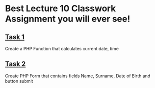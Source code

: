 # Best Lecture 10 Classwork Assignment you will ever see!

<h2><a href="https://github.com/RedWideWeb/_html_workshop/commit/1f4e1bdf88be8fafda5713d69cdc4471f34b45f0">Task 1</a></h2>
<p>Create a PHP Function that calculates current date, time</p>

<h2><a href="https://github.com/RedWideWeb/_html_workshop/commit/371770cea84892901e56918ecc735c1b0d84b072">Task 2</a></h2>
<p> Create PHP Form that contains fields Name, Surname, Date of Birth and button submit</p>
